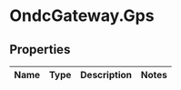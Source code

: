 # OndcGateway.Gps

## Properties
Name | Type | Description | Notes
------------ | ------------- | ------------- | -------------

